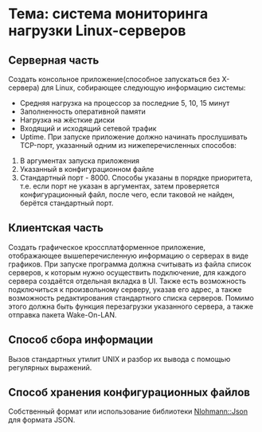 Тема: система мониторинга нагрузки Linux-серверов
=================================================

Серверная часть
---------------
Создать консольное приложение(способное запускаться без X-сервера) для Linux, собирающее следующую информацию системы:
- Средняя нагрузка на процессор за последние 5, 10, 15 минут
- Заполненность оперативной памяти
- Нагрузка на жёсткие диски
- Входящий и исходящий сетевой трафик
- Uptime.
При запуске приложение должно начинать прослушивать TCP-порт, указанный одним из нижеперечисленных способов:
1) В аргументах запуска приложения
2) Указанный в конфигурационном файле
3) Стандартный порт - 8000.
Способы указаны в порядке приоритета, т.е. если порт не указан в аргументах, затем проверяется конфигурационный файл, после чего, если таковой не найден, берётся стандартный порт.

Клиентская часть
----------------
Создать графическое кроссплатформенное приложение, отображающее вышеперечисленную информацию о серверах в виде графиков.
При запуске программа должна считывать из файла список серверов, к которым нужно осуществить подключение, для каждого сервера создаётся отдельная вкладка в UI. Также есть возможность подключиться к произвольному серверу, указав его адрес, а также возможность редактирования стандартного списка серверов.
Помимо этого должна быть функция перезагрузки указанного сервера, а также отправка пакета Wake-On-LAN.

Способ сбора информации
-----------------------
Вызов стандартных утилит UNIX и разбор их вывода с помощью регулярных выражений.

Способ хранения конфигурационных файлов
---------------------------------------
Собственный формат или использование библиотеки [Nlohmann::Json](https://github.com/nlohmann/json) для формата JSON.
